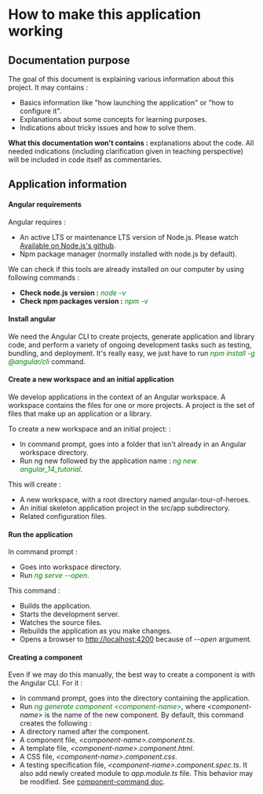 # How to make this application working
## Documentation purpose
The goal of this document is explaining various information about this project. It may contains : 
- Basics information like "how launching the application" or "how to configure it".
- Explanations about some concepts for learning purposes.
- Indications about tricky issues and how to solve them.

**What this documentation won't contains :** explanations about the code. All needed indications (including clarification given in teaching perspective) will be included in code itself as commentaries.

## Application information
#### Angular requirements
Angular requires :
- An active LTS or maintenance LTS version of Node.js. Please watch <a href="https://github.com/nodejs/release#release-schedule">Available on Node.js's github</a>.
- Npm package manager (normally installed with node.js by default).

We can check if this tools are already installed on our computer by using following commands :
- <b>Check node.js version :</b> <span style="color: green;">*node -v*</span>
- <b>Check npm packages version :</b> <span style="color: green;">*npm -v*</span>

#### Install angular
We need the Angular CLI to create projects, generate application and library code, and perform a variety of ongoing development tasks such as testing, bundling, and deployment. It's really easy, we just have to run <span style="color: green;">*npm install -g @angular/cli*</span> command.

#### Create a new workspace and an initial application
We develop applications in the context of an Angular workspace. A workspace contains the files for one or more projects. A project is the set of files that make up an application or a library.

To create a new workspace and an initial project: :
- In command prompt, goes into a folder that isn't already in an Angular workspace directory. 
- Run ng new followed by the application name :</b> <span style="color: green;">*ng new angular_14_tutorial*</span>.

This will create :
- A new workspace, with a root directory named angular-tour-of-heroes.
- An initial skeleton application project in the src/app subdirectory.
- Related configuration files.

#### Run the application
In command prompt :
- Goes into workspace directory.
- Run <span style="color: green;">*ng serve --open*</span>.

This command :
- Builds the application.
- Starts the development server.
- Watches the source files.
- Rebuilds the application as you make changes.
- Opens a browser to <a href="http://localhost:4200">http://localhost:4200</a> because of *--open* argument.

#### Creating a component
Even if we may do this manually, the best way to create a component is with the Angular CLI. For it :
- In command prompt, goes into the directory containing the application.
- Run  <span style="color: green;">*ng generate component &lt;component-name&gt;*</span>, where *&lt;component-name&gt;* is the name of the new component.
By default, this command creates the following :
- A directory named after the component.
- A component file, *&lt;component-name&gt;.component.ts*.
- A template file, *&lt;component-name&gt;.component.html*.
- A CSS file, *&lt;component-name&gt;.component.css*.
- A testing specification file, *&lt;component-name&gt;.component.spec.ts*.
It also add newly created module to *app.module.ts* file.
This behavior may be modified. See <a href="https://angular.io/cli/generate#component-command">component-command doc</a>.